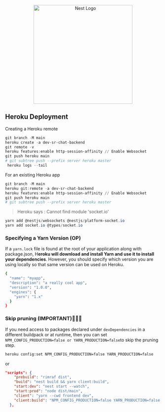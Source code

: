 <p align="center">
  <a href="http://nestjs.com/" target="blank"><img src="https://nestjs.com/img/logo_text.svg" width="320" alt="Nest Logo" /></a>
</p>

[circleci-image]: https://img.shields.io/circleci/build/github/nestjs/nest/master?token=abc123def456
[circleci-url]: https://circleci.com/gh/nestjs/nest

## Heroku Deployment

Creating a Heroku remote
```powershell
git branch -M main
heroku create -a dev-sr-chat-backend
git remote -v
heroku features:enable http-session-affinity // Enable Websocket
git push heroku main
# git subtree push --prefix server heroku master
 heroku logs --tail
```
For an existing Heroku app

```powershell
git branch -M main
heroku git:remote -a dev-sr-chat-backend
heroku features:enable http-session-affinity // Enable Websocket
git push heroku main
# git subtree push --prefix server heroku master
```

> Heroku says : Cannot find module 'socket.io'

```powershell
yarn add @nestjs/websockets @nestjs/platform-socket.io
yarn add socket.io @types/socket.io
```


### Specifying a Yarn Version (OP)

If a `yarn.lock` file is found at the root of your application along with package.json, H**eroku will download and install Yarn and use it to install your dependencies**. However, you should specify which version you are using locally so that same version can be used on Heroku.


```bash
{
  "name": "myapp",
  "description": "a really cool app",
  "version": "1.0.0",
  "engines": {
    "yarn": "1.x"
  }
}
```

### Skip pruning (IMPORTANT)🚀🚀🚀

If you need access to packages declared under `devDependencies` in a different buildpack or at runtime, then you can set `NPM_CONFIG_PRODUCTION=false or YARN_PRODUCTION=false`to skip the pruning step.

```bash
heroku config:set NPM_CONFIG_PRODUCTION=false YARN_PRODUCTION=false
```
or

```json
"scripts": {
    "prebuild": "rimraf dist",
    "build": "nest build && yarn client:build",
    "start:dev": "nest start --watch",
    "start:prod": "node dist/main",
    "client": "yarn --cwd frontend dev",
    "client:build": "NPM_CONFIG_PRODUCTION=false YARN_PRODUCTION=false yarn --cwd frontend install && yarn --cwd frontend build"
  },
```


